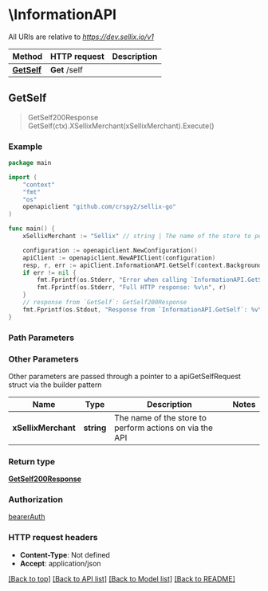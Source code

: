 # \InformationAPI

All URIs are relative to *https://dev.sellix.io/v1*

Method | HTTP request | Description
------------- | ------------- | -------------
[**GetSelf**](InformationAPI.md#GetSelf) | **Get** /self | 



## GetSelf

> GetSelf200Response GetSelf(ctx).XSellixMerchant(xSellixMerchant).Execute()





### Example

```go
package main

import (
	"context"
	"fmt"
	"os"
	openapiclient "github.com/crspy2/sellix-go"
)

func main() {
	xSellixMerchant := "Sellix" // string | The name of the store to perform actions on via the API (optional)

	configuration := openapiclient.NewConfiguration()
	apiClient := openapiclient.NewAPIClient(configuration)
	resp, r, err := apiClient.InformationAPI.GetSelf(context.Background()).XSellixMerchant(xSellixMerchant).Execute()
	if err != nil {
		fmt.Fprintf(os.Stderr, "Error when calling `InformationAPI.GetSelf``: %v\n", err)
		fmt.Fprintf(os.Stderr, "Full HTTP response: %v\n", r)
	}
	// response from `GetSelf`: GetSelf200Response
	fmt.Fprintf(os.Stdout, "Response from `InformationAPI.GetSelf`: %v\n", resp)
}
```

### Path Parameters



### Other Parameters

Other parameters are passed through a pointer to a apiGetSelfRequest struct via the builder pattern


Name | Type | Description  | Notes
------------- | ------------- | ------------- | -------------
 **xSellixMerchant** | **string** | The name of the store to perform actions on via the API | 

### Return type

[**GetSelf200Response**](GetSelf200Response.md)

### Authorization

[bearerAuth](../README.md#bearerAuth)

### HTTP request headers

- **Content-Type**: Not defined
- **Accept**: application/json

[[Back to top]](#) [[Back to API list]](../README.md#documentation-for-api-endpoints)
[[Back to Model list]](../README.md#documentation-for-models)
[[Back to README]](../README.md)


